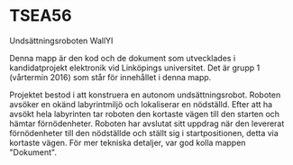 # TSEA56
Undsättningsroboten WallYI

Denna mapp är den kod och de dokument som utvecklades i kandidatprojekt elektronik vid Linköpings universitet. Det är grupp 1 (vårtermin 2016) som står för innehållet i denna mapp.

Projektet bestod i att konstruera en autonom undsättningsrobot. Roboten avsöker en okänd labyrintmiljö och lokaliserar en nödställd. Efter att ha avsökt hela labyrinten tar roboten den kortaste vägen till den starten och hämtar förnödenheter. Roboten har avslutat sitt uppdrag när den levererat förnödenheter till den nödställde och ställt sig i startpositionen, detta via kortaste vägen. För mer tekniska detaljer, var god kolla  mappen "Dokument".

